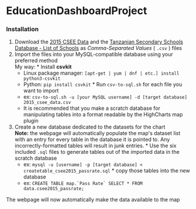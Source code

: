 # EducationDashboardProject

### Installation
  1. Download the [2015 CSEE Data](https://drive.google.com/open?id=0ByavnGEqYLITN1BBTWpIYjlYNmc) and the [Tanzanian Secondary Schools Database - List of Schools](https://docs.google.com/a/scu.edu/spreadsheets/d/1mktIwy0yubeShQ69MG-0v7U9RnpOt4vkSiXHaPSoILI/edit?usp=sharing) as *Comma-Separated Values* ( `.csv` ) files
  2. Import the files into your MySQL-compatible database using your preferred method  
    My way:
    * Install **csvkit**
      * Linux package manager: `[apt-get | yum | dnf | etc.] install python3-csvkit`
      * Python: `pip install csvkit`
    * Run `csv-to-sql.sh` for each file you want to import
      * ex: `csv-to-sql.sh -u [your MySQL username] -d [target database] 2015_csee_data.csv`
      * It is recommended that you make a scratch database for manipulating tables into a format readable by the HighCharts map plugin
  3. Create a new database dedicated to the datasets for the chart  
    **Note:** the webpage will automatically populate the map's dataset list with an entry for every table in the database it is pointed to. Any incorrectly-formatted tables will result in junk entries.
    * Use the six included `.sql` files to generate tables out of the imported data in the scratch database
      * ex: `mysql -u [username] -p [target database] < createtable_csee2015_passrate.sql`
    * copy those tables into the new database
      * ex: ``CREATE TABLE map.`Pass Rate` SELECT * FROM data.csee2015_passrate;``

The webpage will now automatically make the data available to the map
